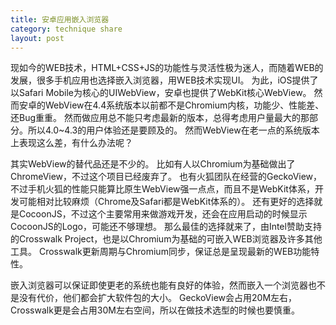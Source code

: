 ```yaml
---
title: 安卓应用嵌入浏览器
category: technique share
layout: post
---
```

现如今的WEB技术，HTML+CSS+JS的功能性与灵活性极为迷人，而随着WEB的发展，很多手机应用也选择嵌入浏览器，用WEB技术实现UI。
为此，iOS提供了以Safari Mobile为核心的UIWebView，安卓也提供了WebKit核心WebView。
然而安卓的WebView在4.4系统版本以前都不是Chromium内核，功能少、性能差、还Bug重重。
然而做应用总不能只考虑最新的版本，总得考虑用户量最大的那部分。所以4.0~4.3的用户体验还是要顾及的。
然而WebView在老一点的系统版本上表现这么差，有什么办法呢？

其实WebView的替代品还是不少的。
比如有人以Chromium为基础做出了ChromeView，不过这个项目已经废弃了。
也有火狐团队在经营的GeckoView，不过手机火狐的性能只能算比原生WebView强一点点，而且不是WebKit体系，开发可能相对比较麻烦（Chrome及Safari都是WebKit体系的）。
还有更好的选择就是CocoonJS，不过这个主要常用来做游戏开发，还会在应用启动的时候显示CocoonJS的Logo，可能还不够理想。
那么最佳的选择就来了，由Intel赞助支持的Crosswalk Project，也是以Chromium为基础的可嵌入WEB浏览器及许多其他工具。
Crosswalk更新周期与Chromium同步，保证总是呈现最新的WEB功能特性。

嵌入浏览器可以保证即使更老的系统也能有良好的体验，然而嵌入一个浏览器也不是没有代价，他们都会扩大软件包的大小。
GeckoView会占用20M左右，Crosswalk更是会占用30M左右空间，所以在做技术选型的时候也要慎重。

